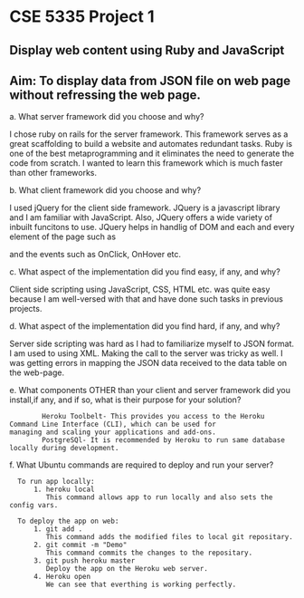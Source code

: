 # CSE 5335 Project 1

## Display web content using Ruby and JavaScript


Aim: To display data from JSON file on web page without refressing the web page.
---

a. What server framework did you choose and why?

I chose ruby on rails for the server framework. This framework serves as a great scaffolding to build a website and automates redundant tasks.
Ruby is one of the best metaprogramming and it eliminates the need to generate the code from scratch. I wanted to learn	this framework which is much faster than other frameworks.

b. What client framework did you choose and why?

I used jQuery for the client side framework. JQuery is a javascript library and I am familiar with JavaScript. Also, JQuery offers a wide variety of inbuilt funcitons to use. 
JQuery helps in handlig of DOM and each and every element of the page such as <p> and the events such as OnClick, OnHover etc.
      
c. What aspect of the implementation did you find easy, if any, and why?

Client side scripting using JavaScript, CSS, HTML etc. was quite easy because I am well-versed with that and have done such tasks in previous projects.
      
d. What aspect of the implementation did you find hard, if any, and why?

Server side scripting was hard as I had to familiarize myself to JSON format. I am used to using XML. Making the call to the server was tricky as well. I was getting errors in mapping the JSON data received to the data table on the web-page.

      
e. What components OTHER than your client and server framework did you install,if any, and if so, what is their purpose for your    solution?

            Heroku Toolbelt- This provides you access to the Heroku Command Line Interface (CLI), which can be used for                             managing and scaling your applications and add-ons.
            PostgreSQl- It is recommended by Heroku to run same database locally during development.
      
f. What Ubuntu commands are required to deploy and run your server?

      To run app locally:
          1. heroku local  
             This command allows app to run locally and also sets the config vars.
                        
      To deploy the app on web:
          1. git add .
             This command adds the modified files to local git repositary.
          2. git commit -m "Demo"
             This command commits the changes to the repositary.
          3. git push heroku master
             Deploy the app on the Heroku web server.
          4. Heroku open
             We can see that everthing is working perfectly.
          
          
